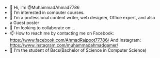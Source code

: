 - 👋 Hi, I’m @MuhammadAhmad7786
- 👀 I’m interested in computer courses.
- 🌱 I’m a professional content writer, web designer, Office expert, and also a Guest poster
- 💞️ I’m looking to collaborate on ...
- 📫 How to reach me by contacting me on Facebook: https://www.facebook.com/AhmadRajpoot77786/ And Instagram: https://www.instagram.com/muhammadahmadgamer/
- 🤖 I'm the student of Bscs(Bachelor of Science in Computer Science)

<!---
MuhammadAhmad7786/MuhammadAhmad7786 is a ✨ special ✨ repository because its `README.md` (this file) appears on your GitHub profile.
You can click the Preview link to take a look at your changes.
--->
